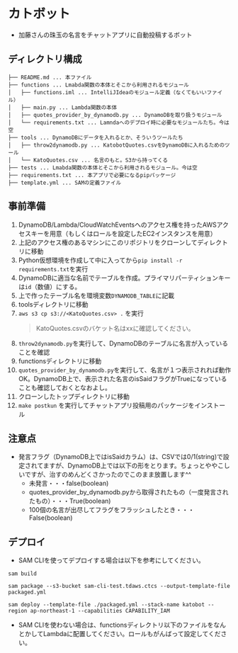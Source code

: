 # カトボット
- 加藤さんの珠玉の名言をチャットアプリに自動投稿するボット

## ディレクトリ構成
```$xslt
├── README.md ... 本ファイル
├── functions ... Lmabda関数の本体とそこから利用されるモジュール
│   ├── functions.iml ... IntelliJIdeaのモジュール定義（なくてもいいファイル）
│   ├── main.py ... Lambda関数の本体
│   ├── quotes_provider_by_dynamodb.py ... DynamoDBを取り扱うモジュール
│   └── requirements.txt ... Lamndaへのデプロイ時に必要なモジュールたち。今は空
├── tools ... DynamoDBにデータを入れるとか、そういうツールたち
│   ├── throw2dynamodb.py ... KatobotQuotes.csvをDynamoDBに入れるためのツール
│   └── KatoQuotes.csv ... 名言のもと。S3から持ってくる
├── tests ... Lmabda関数の本体とそこから利用されるモジュール。今は空
├── requirements.txt ... 本アプリで必要になるpipパッケージ
├── template.yml ... SAMの定義ファイル
```

## 事前準備
1. DynamoDB/Lambda/CloudWatchEventsへのアクセス権を持ったAWSアクセスキーを用意（もしくはロールを設定したEC2インスタンスを用意）
1. 上記のアクセス権のあるマシンにこのリポジトリをクローンしてディレクトリに移動
1. Python仮想環境を作成して中に入ってから`pip install -r requirements.txt`を実行
1. DynamoDBに適当な名前でテーブルを作成。プライマリパーティションキーは`id`（数値）にする。
1. 上で作ったテーブル名を環境変数`DYNAMODB_TABLE`に記載
1. toolsディレクトリに移動
1. `aws s3 cp s3://<KatoQuotes.csv> .` を実行
    > KatoQuotes.csvのバケット名はxxに確認してください。
1. `throw2dynamodb.py`を実行して、DynamoDBのテーブルに名言が入っていることを確認
1. functionsディレクトリに移動
1. `quotes_provider_by_dynamodb.py`を実行して、名言が１つ表示されれば動作OK。DynamoDB上で、表示された名言のisSaidフラグがTrueになっていることも確認しておくとなおよし。
1. クローンしたトップディレクトリに移動
1. `make postkun` を実行してチャットアプリ投稿用のパッケージをインストール

## 注意点
- 発言フラグ（DynamoDB上ではisSaidカラム）は、CSVでは0/1(string)で設定されてますが、DynamoDB上では以下の形をとります。ちょっとややこしいですが、治すのめんどくさかったのでこのまま放置します^^
    - 未発言・・・false(boolean)
    - quotes_provider_by_dynamodb.pyから取得されたもの（一度発言されたもの）・・・True(boolean)
    - 100個の名言が出尽してフラグをフラッシュしたとき・・・False(boolean)

## デプロイ
- SAM CLIを使ってデプロイする場合は以下を参考にしてください。
```$xslt
sam build
```
```$xslt
sam package --s3-bucket sam-cli-test.tdaws.ctcs --output-template-file packaged.yml
```
```$xslt
sam deploy --template-file ./packaged.yml --stack-name katobot --region ap-northeast-1 --capabilities CAPABILITY_IAM
```
- SAM CLIを使わない場合は、functionsディレクトリ以下のファイルをなんとかしてLambdaに配置してください。ロールもがんばって設定してください。

